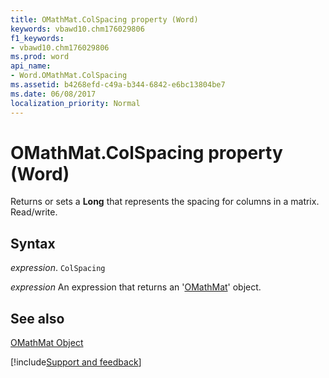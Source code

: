 ```yaml
---
title: OMathMat.ColSpacing property (Word)
keywords: vbawd10.chm176029806
f1_keywords:
- vbawd10.chm176029806
ms.prod: word
api_name:
- Word.OMathMat.ColSpacing
ms.assetid: b4268efd-c49a-b344-6842-e6bc13804be7
ms.date: 06/08/2017
localization_priority: Normal
---
```



# OMathMat.ColSpacing property (Word)

Returns or sets a  **Long** that represents the spacing for columns in a matrix. Read/write.


## Syntax

_expression_. `ColSpacing`

 _expression_ An expression that returns an '[OMathMat](Word.OMathMat.md)' object.


## See also


[OMathMat Object](Word.OMathMat.md)

[!include[Support and feedback](~/includes/feedback-boilerplate.md)]